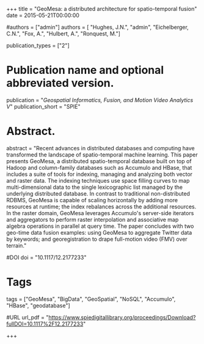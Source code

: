 +++
title = "GeoMesa: a distributed architecture for spatio-temporal fusion"
date  = 2015-05-21T00:00:00

#authors = ["admin"]
authors = [ "Hughes, J.N.", "admin", "Eichelberger, C.N.", "Fox, A.", "Hulbert, A.", "Ronquest, M."]

publication_types = ["2"]

# Publication name and optional abbreviated version.
publication = "*Geospatial Informatics, Fusion, and Motion Video Analytics V*"
publication_short = "SPIE"
 
# Abstract.
abstract = "Recent advances in distributed databases and computing have transformed the landscape of spatio-temporal machine learning. This paper presents GeoMesa, a distributed spatio-temporal database built on top of Hadoop and column-family databases such as Accumulo and HBase, that includes a suite of tools for indexing, managing and analyzing both vector and raster data. The indexing techniques use space filling curves to map multi-dimensional data to the single lexicographic list managed by the underlying distributed database. In contrast to traditional non-distributed RDBMS, GeoMesa is capable of scaling horizontally by adding more resources at runtime; the index rebalances across the additional resources. In the raster domain, GeoMesa leverages Accumulo's server-side iterators and aggregators to perform raster interpolation and associative map algebra operations in parallel at query time. The paper concludes with two geo-time data fusion examples: using GeoMesa to aggregate Twitter data by keywords; and georegistration to drape full-motion video (FMV) over terrain."

#DOI
doi = "10.1117/12.2177233"

# Tags
tags = ["GeoMesa", "BigData", "GeoSpatial", "NoSQL", "Accumulo", "HBase", "geodatabase"]

#URL
url_pdf = "https://www.spiedigitallibrary.org/proceedings/Download?fullDOI=10.1117%2F12.2177233"

+++
